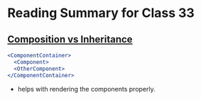 # Reading Summary for Class 33

## [Composition vs Inheritance](https://reactjs.org/docs/composition-vs-inheritance.html)
```jsx
<ComponentContainer>
  <Component>
  <OtherComponent>
</ComponentContainer>
```
 * helps with rendering the components properly.

 